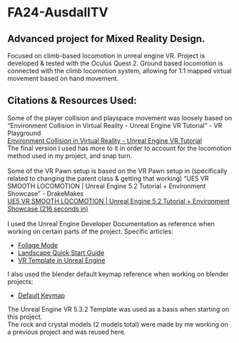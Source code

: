 # FA24-AusdallTV
## Advanced project for Mixed Reality Design.
Focused on climb-based locomotion in unreal engine VR. Project is developed & tested with the Oculus Quest 2.
Ground based locomotion is connected with the climb locomotion system, allowing for 1:1 mapped virtual movement based on hand movement.

## Citations & Resources Used:
Some of the player collision and playspace movement was loosely based on “Environment Collision in Virtual Reality - Unreal Engine VR Tutorial” - VR Playground <br />
[Environment Collision in Virtual Reality - Unreal Engine VR Tutorial](https://www.youtube.com/watch?v=hxgx53ZoO7Q) <br />
The final version I used has more to it in order to account for the locomotion method used in my project, and snap turn.<br /><br />
Some of the VR Pawn setup is based on the VR Pawn setup in (specifically related to changing the parent class & getting that working) “UE5 VR SMOOTH LOCOMOTION | Unreal Engine 5.2 Tutorial + Environment Showcase” - DrakeMakes<br />
[UE5 VR SMOOTH LOCOMOTION | Unreal Engine 5.2 Tutorial + Environment Showcase (216 seconds in)](https://youtu.be/mLF1Jhg7WDY?t=216) <br /><br />
I used the Unreal Engine Developer Documentation as reference when working on certain parts of the project. Specific articles:<br />
* [Foliage Mode](https://dev.epicgames.com/documentation/en-us/unreal-engine/foliage-mode-in-unreal-engine)
* [Landscape Quick Start Guide](https://dev.epicgames.com/documentation/en-us/unreal-engine/landscape-quick-start-guide-in-unreal-engine)
* [VR Template in Unreal Engine](https://dev.epicgames.com/documentation/en-us/unreal-engine/vr-template-in-unreal-engine)
<!-- comment to get the list to exit -->
I also used the blender default keymap reference when working on blender projects: <br />
* [Default Keymap](https://docs.blender.org/manual/en/latest/interface/keymap/blender_default.html)
<!-- comment to get the list to exit -->
The Unreal Engine VR 5.3.2 Template was used as a basis when starting on this project. <br />
The rock and crystal models (2 models total) were made by me working on a previous project and was reused here.
